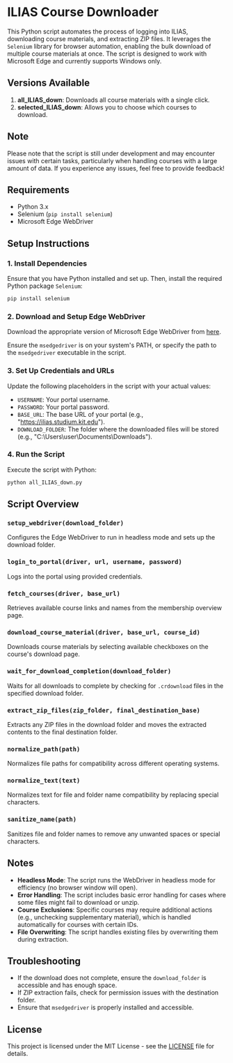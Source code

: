 # ILIAS Course Downloader

This Python script automates the process of logging into ILIAS, downloading course materials, and extracting ZIP files. It leverages the `Selenium` library for browser automation, enabling the bulk download of multiple course materials at once. The script is designed to work with Microsoft Edge and currently supports Windows only.

## Versions Available

1. **all_ILIAS_down**: Downloads all course materials with a single click.
2. **selected_ILIAS_down**: Allows you to choose which courses to download.

## Note

Please note that the script is still under development and may encounter issues with certain tasks, particularly when handling courses with a large amount of data. If you experience any issues, feel free to provide feedback!

## Requirements

- Python 3.x
- Selenium (`pip install selenium`)
- Microsoft Edge WebDriver

## Setup Instructions

### 1. Install Dependencies

Ensure that you have Python installed and set up. Then, install the required Python package `Selenium`:

```bash
pip install selenium
```

### 2. Download and Setup Edge WebDriver

Download the appropriate version of Microsoft Edge WebDriver from [here](https://developer.microsoft.com/en-us/microsoft-edge/tools/webdriver/).

Ensure the `msedgedriver` is on your system's PATH, or specify the path to the `msedgedriver` executable in the script.

### 3. Set Up Credentials and URLs

Update the following placeholders in the script with your actual values:

- `USERNAME`: Your portal username.
- `PASSWORD`: Your portal password.
- `BASE_URL`: The base URL of your portal (e.g., "https://ilias.studium.kit.edu").
- `DOWNLOAD_FOLDER`: The folder where the downloaded files will be stored (e.g., "C:\Users\user\Documents\Downloads").

### 4. Run the Script

Execute the script with Python:

```bash
python all_ILIAS_down.py
```

## Script Overview

### `setup_webdriver(download_folder)`
Configures the Edge WebDriver to run in headless mode and sets up the download folder.

### `login_to_portal(driver, url, username, password)`
Logs into the portal using provided credentials.

### `fetch_courses(driver, base_url)`
Retrieves available course links and names from the membership overview page.

### `download_course_material(driver, base_url, course_id)`
Downloads course materials by selecting available checkboxes on the course's download page.

### `wait_for_download_completion(download_folder)`
Waits for all downloads to complete by checking for `.crdownload` files in the specified download folder.

### `extract_zip_files(zip_folder, final_destination_base)`
Extracts any ZIP files in the download folder and moves the extracted contents to the final destination folder.

### `normalize_path(path)`
Normalizes file paths for compatibility across different operating systems.

### `normalize_text(text)`
Normalizes text for file and folder name compatibility by replacing special characters.

### `sanitize_name(path)`
Sanitizes file and folder names to remove any unwanted spaces or special characters.

## Notes

- **Headless Mode**: The script runs the WebDriver in headless mode for efficiency (no browser window will open).
- **Error Handling**: The script includes basic error handling for cases where some files might fail to download or unzip.
- **Course Exclusions**: Specific courses may require additional actions (e.g., unchecking supplementary material), which is handled automatically for courses with certain IDs.
- **File Overwriting**: The script handles existing files by overwriting them during extraction.

## Troubleshooting

- If the download does not complete, ensure the `download_folder` is accessible and has enough space.
- If ZIP extraction fails, check for permission issues with the destination folder.
- Ensure that `msedgedriver` is properly installed and accessible.

## License

This project is licensed under the MIT License - see the [LICENSE](LICENSE) file for details.
